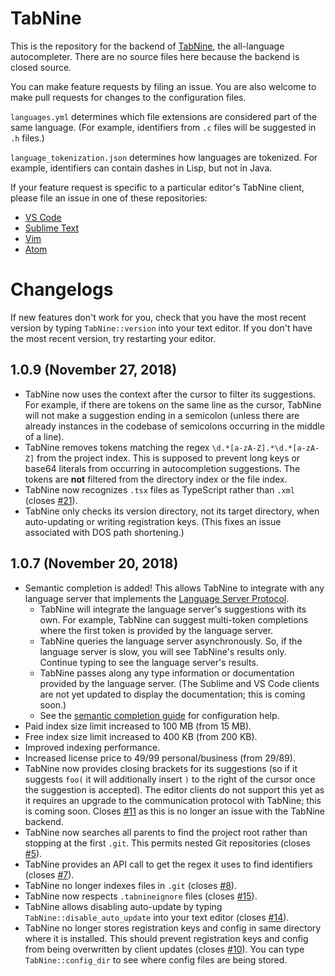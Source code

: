 # TabNine

This is the repository for the backend of [TabNine](https://tabnine.com), the all-language autocompleter.
There are no source files here because the backend is closed source.

You can make feature requests by filing an issue. You are also welcome to make pull requests for changes to the configuration files.

`languages.yml` determines which file extensions are considered part of the same language. (For example, identifiers from `.c` files will be suggested in `.h` files.)

`language_tokenization.json` determines how languages are tokenized. For example, identifiers can contain dashes in Lisp, but not in Java.

If your feature request is specific to a particular editor's TabNine client, please file an issue in one of these repositories:

- [VS Code](https://github.com/zxqfl/tabnine-vscode)
- [Sublime Text](https://github.com/zxqfl/tabnine-sublime)
- [Vim](https://github.com/zxqfl/tabnine-vim)
- [Atom](https://github.com/zxqfl/tabnine-atom)

# Changelogs

If new features don't work for you, check that you have the most recent version by typing `TabNine::version` into your text editor. If you don't have the most recent version, try restarting your editor.

## 1.0.9 (November 27, 2018)

- TabNine now uses the context after the cursor to filter its suggestions. For example, if there are tokens on the same line as the cursor, TabNine will not make a suggestion ending in a semicolon (unless there are already instances in the codebase of semicolons occurring in the middle of a line).
- TabNine removes tokens matching the regex `\d.*[a-zA-Z].*\d.*[a-zA-Z]` from the project index. This is supposed to prevent long keys or base64 literals from occurring in autocompletion suggestions. The tokens are **not** filtered from the directory index or the file index.
- TabNine now recognizes `.tsx` files as TypeScript rather than `.xml` (closes [#21](https://github.com/zxqfl/TabNine/issues/21)).
- TabNine only checks its version directory, not its target directory, when auto-updating or writing registration keys. (This fixes an issue associated with DOS path shortening.)

## 1.0.7 (November 20, 2018)

- Semantic completion is added! This allows TabNine to integrate with any language server that implements the [Language Server Protocol](https://microsoft.github.io/language-server-protocol/).
  - TabNine will integrate the language server's suggestions with its own. For example, TabNine can suggest multi-token completions where the first token is provided by the language server.
  - TabNine queries the language server asynchronously. So, if the language server is slow, you will see TabNine's results only. Continue typing to see the language server's results.
  - TabNine passes along any type information or documentation provided by the language server. (The Sublime and VS Code clients are not yet updated to display the documentation; this is coming soon.)
  - See the [semantic completion guide](https://tabnine.com/semantic) for configuration help.
- Paid index size limit increased to 100 MB (from 15 MB).
- Free index size limit increased to 400 KB (from 200 KB).
- Improved indexing performance.
- Increased license price to $49/$99 personal/business (from $29/$89).
- TabNine now provides closing brackets for its suggestions (so if it suggests `foo(` it will additionally insert `)` to the right of the cursor once the suggestion is accepted). The editor clients do not support this yet as it requires an upgrade to the communication protocol with TabNine; this is coming soon. Closes [#11](https://github.com/zxqfl/TabNine/issues/11) as this is no longer an issue with the TabNine backend.
- TabNine now searches all parents to find the project root rather than stopping at the first `.git`. This permits nested Git repositories (closes [#5](https://github.com/zxqfl/TabNine/issues/5)).
- TabNine provides an API call to get the regex it uses to find identifiers (closes [#7](https://github.com/zxqfl/TabNine/issues/7)).
- TabNine no longer indexes files in `.git` (closes [#8](https://github.com/zxqfl/TabNine/issues/8)).
- TabNine now respects `.tabnineignore` files (closes [#15](https://github.com/zxqfl/TabNine/issues/15)).
- TabNine allows disabling auto-update by typing `TabNine::disable_auto_update` into your text editor (closes [#14](https://github.com/zxqfl/TabNine/issues/14)).
- TabNine no longer stores registration keys and config in same directory where it is installed. This should prevent registration keys and config from being overwritten by client updates (closes [#10](https://github.com/zxqfl/TabNine/issues/10)). You can type `TabNine::config_dir` to see where config files are being stored.
